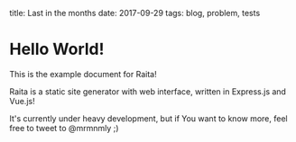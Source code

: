 title: Last in the months
date: 2017-09-29
tags: blog, problem, tests

# Hello World!

This is the example document for Raita!

Raita is a static site generator with web interface, written in Express.js and Vue.js!

It's currently under heavy development, but if You want to know more, feel free to 
tweet to @mrmnmly ;)

